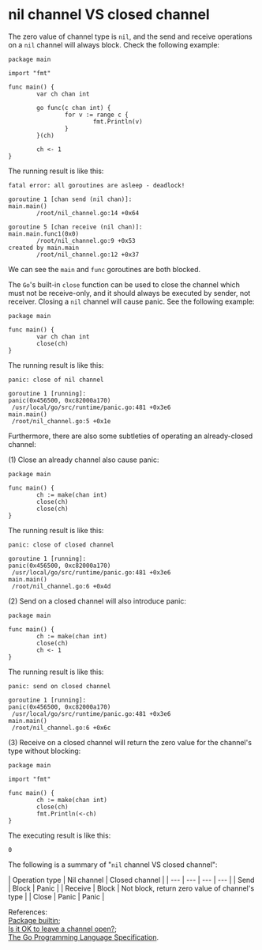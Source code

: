 # nil channel VS closed channel

The zero value of channel type is `nil`, and the send and receive operations on a `nil` channel will always block. Check the following example:

```text
package main

import "fmt"

func main() {
        var ch chan int

        go func(c chan int) {
                for v := range c {
                        fmt.Println(v)
                }
        }(ch)

        ch <- 1
}
```

The running result is like this:

```text
fatal error: all goroutines are asleep - deadlock!

goroutine 1 [chan send (nil chan)]:
main.main()
        /root/nil_channel.go:14 +0x64

goroutine 5 [chan receive (nil chan)]:
main.main.func1(0x0)
        /root/nil_channel.go:9 +0x53
created by main.main
        /root/nil_channel.go:12 +0x37
```

We can see the `main` and `func` goroutines are both blocked.

The `Go`'s built-in `close` function can be used to close the channel which must not be receive-only, and it should always be executed by sender, not receiver. Closing a `nil` channel will cause panic. See the following example:

```text
package main

func main() {
        var ch chan int
        close(ch)
}
```

The running result is like this:

```text
panic: close of nil channel

goroutine 1 [running]:
panic(0x456500, 0xc82000a170)
 /usr/local/go/src/runtime/panic.go:481 +0x3e6
main.main()
 /root/nil_channel.go:5 +0x1e
```

Furthermore, there are also some subtleties of operating an already-closed channel:

\(1\) Close an already channel also cause panic:

```text
package main

func main() {
        ch := make(chan int)
        close(ch)
        close(ch)
}
```

The running result is like this:

```text
panic: close of closed channel

goroutine 1 [running]:
panic(0x456500, 0xc82000a170)
 /usr/local/go/src/runtime/panic.go:481 +0x3e6
main.main()
 /root/nil_channel.go:6 +0x4d
```

\(2\) Send on a closed channel will also introduce panic:

```text
package main

func main() {
        ch := make(chan int)
        close(ch)
        ch <- 1
}
```

The running result is like this:

```text
panic: send on closed channel

goroutine 1 [running]:
panic(0x456500, 0xc82000a170)
 /usr/local/go/src/runtime/panic.go:481 +0x3e6
main.main()
 /root/nil_channel.go:6 +0x6c
```

\(3\) Receive on a closed channel will return the zero value for the channel's type without blocking:

```text
package main

import "fmt"

func main() {
        ch := make(chan int)
        close(ch)
        fmt.Println(<-ch)
}
```

The executing result is like this:

```text
0
```

The following is a summary of "`nil` channel VS closed channel":

| Operation type | Nil channel | Closed channel |
| --- | --- | --- | --- |
| Send | Block | Panic |
| Receive | Block | Not block, return zero value of channel's type |
| Close | Panic | Panic |

References:  
[Package builtin](https://golang.org/pkg/builtin/#close);  
[Is it OK to leave a channel open?](http://stackoverflow.com/questions/8593645/is-it-ok-to-leave-a-channel-open);  
[The Go Programming Language Specification](https://golang.org/ref/spec).

